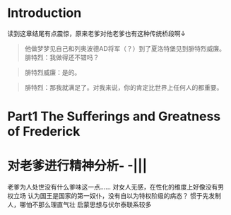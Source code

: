 # Introduction
读到这章结尾有点震惊，原来老爹对他老爹也有这种传统桥段啊↓

>他做梦梦见自己和列奥波德AD将军（？）到了夏洛特堡见到腓特烈威廉。
>腓特烈：我做得还不错吗？

>腓特烈威廉：是的。

>腓特烈：那我就满足了。对我来说，你的肯定比世界上任何人的都重要。
<!--
他把这个梦讲给基尔伯特听了。基尔伯特一直守在他的床边，他觉得跟国家意识体呆在一起可以让老爹活久一点。他听了这个故事后大笑，突然觉得老弗里茨变回了那个小弗里茨，那个叛逆以前的小弗利茨。
老爹说他想在死前去一趟夏洛滕堡。基尔伯特说可以，他去安排一下。
当他回到房间里的时候，老爹就去世了。
-->

# Part1 The Sufferings and Greatness of Frederick


# 对老爹进行精神分析- -|||
老爹为人处世没有什么爹味这一点……
对女人无感，在性化的维度上好像没有男权立场
认为国王是国家的第一奴仆，没有自以为特权阶级的病态？
惯于先发制人，哪怕不那么理直气壮
启蒙思想与伏尔泰联系较多
